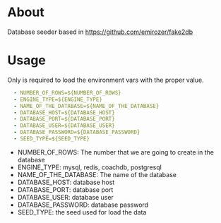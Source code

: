 # About

Database seeder based in https://github.com/emirozer/fake2db

# Usage

Only is required to load the environment vars with the proper value.

```yaml
  - NUMBER_OF_ROWS=${NUMBER_OF_ROWS}
  - ENGINE_TYPE=${ENGINE_TYPE}
  - NAME_OF_THE_DATABASE=${NAME_OF_THE_DATABASE}
  - DATABASE_HOST=${DATABASE_HOST}
  - DATABASE_PORT=${DATABASE_PORT}
  - DATABASE_USER=${DATABASE_USER}
  - DATABASE_PASSWORD=${DATABASE_PASSWORD}
  - SEED_TYPE=${SEED_TYPE}
```

- NUMBER_OF_ROWS: The number that we are going to create in the database
- ENGINE_TYPE: mysql, redis, coachdb, postgresql
- NAME_OF_THE_DATABASE: The name of the database
- DATABASE_HOST: database host
- DATABASE_PORT: database port
- DATABASE_USER: database user
- DATABASE_PASSWORD: database password
- SEED_TYPE: the seed used for load the data